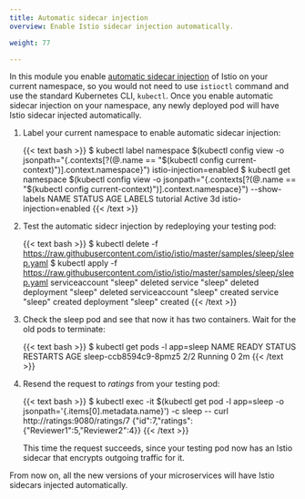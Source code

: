 ```yaml
---
title: Automatic sidecar injection
overview: Enable Istio sidecar injection automatically.

weight: 77

---
```


In this module you enable
[automatic sidecar injection](/docs/setup/kubernetes/sidecar-injection/#automatic-sidecar-injection)
of Istio on your current namespace, so you would not need to use `istioctl` command and use the standard
Kubernetes CLI, `kubectl`. Once you enable automatic sidecar injection on your namespace, any newly deployed pod will
have Istio sidecar injected automatically.

1.  Label your current namespace to enable automatic sidecar injection:

    {{< text bash >}}
    $ kubectl label namespace $(kubectl config view -o jsonpath="{.contexts[?(@.name == \"$(kubectl config current-context)\")].context.namespace}") istio-injection=enabled
    $ kubectl get namespace $(kubectl config view -o jsonpath="{.contexts[?(@.name == \"$(kubectl config current-context)\")].context.namespace}") --show-labels
    NAME       STATUS    AGE       LABELS
    tutorial   Active    3d        istio-injection=enabled
    {{< /text >}}

1.  Test the automatic sidecr injection by redeploying your testing pod:

    {{< text bash >}}
    $ kubectl delete -f https://raw.githubusercontent.com/istio/istio/master/samples/sleep/sleep.yaml
    $ kubectl apply -f https://raw.githubusercontent.com/istio/istio/master/samples/sleep/sleep.yaml
    serviceaccount "sleep" deleted
    service "sleep" deleted
    deployment "sleep" deleted
    serviceaccount "sleep" created
    service "sleep" created
    deployment "sleep" created
    {{< /text >}}

1.  Check the sleep pod and see that now it has two containers. Wait for the old pods to terminate:

    {{< text bash >}}
    $ kubectl get pods -l app=sleep
    NAME                    READY     STATUS    RESTARTS   AGE
    sleep-ccb8594c9-8pmz5   2/2       Running   0          2m
    {{< /text >}}

1.  Resend the request to _ratings_ from your testing pod:

    {{< text bash >}}
    $ kubectl exec -it $(kubectl get pod -l app=sleep -o jsonpath='{.items[0].metadata.name}') -c sleep -- curl http://ratings:9080/ratings/7
    {"id":7,"ratings":{"Reviewer1":5,"Reviewer2":4}}
    {{< /text >}}

    This time the request succeeds, since your testing pod now has an Istio sidecar that encrypts outgoing traffic for
    it.

From now on, all the new versions of your microservices will have Istio sidecars injected automatically.

